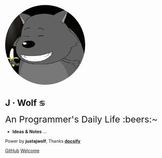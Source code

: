 <img src="/assets/images/avatar.png" style="width:260px;height:260px;border-radius:130px;border:2px soild" alt="" />

# **J** **·** **Wolf** <small>:cancer:</small>

<div style="font-size: 29px;">An Programmer's Daily Life :beers:~</div>

- **Ideas** **&** **Notes** ...

Power by **justajwolf**, Thanks [<u>**docsify**</u>](https://docsify.js.org/)

[GitHub](https://github.com/justajwolf)
[Welcome](/README.md)

<!-- ![](/assets/images/bg.jpg) -->